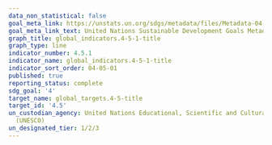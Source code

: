```yaml
---
data_non_statistical: false
goal_meta_link: https://unstats.un.org/sdgs/metadata/files/Metadata-04-05-01.pdf
goal_meta_link_text: United Nations Sustainable Development Goals Metadata (pdf 210kB)
graph_title: global_indicators.4-5-1-title
graph_type: line
indicator_number: 4.5.1
indicator_name: global_indicators.4-5-1-title
indicator_sort_order: 04-05-01
published: true
reporting_status: complete
sdg_goal: '4'
target_name: global_targets.4-5-title
target_id: '4.5'
un_custodian_agency: United Nations Educational, Scientific and Cultural Organization
  (UNESCO)
un_designated_tier: 1/2/3
---
```


